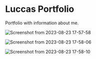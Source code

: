 # Luccas Portfolio
Portfolio with information about me.


![Screenshot from 2023-08-23 17-57-58](https://github.com/luccascruuz/luccas-porfolio/assets/62435009/f3a5b1ce-57d2-4472-8f54-3b666e5555d7)

![Screenshot from 2023-08-23 17-58-06](https://github.com/luccascruuz/luccas-porfolio/assets/62435009/f6a56b28-f4b1-4c55-b10a-70892cb14082)


![Screenshot from 2023-08-23 17-58-10](https://github.com/luccascruuz/luccas-porfolio/assets/62435009/45657df6-deed-49bf-bbf6-ee87a6e51ef9)
